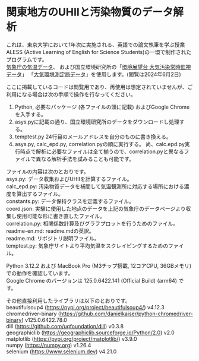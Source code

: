 # 関東地方のUHIIと汚染物質のデータ解析

これは、東京大学において1年次に実施される、英語での論文執筆を学ぶ授業 ALESS (Active Learning of English for Science Students)の一環で制作されたプログラムです。  
[気象庁の気温データ](https://www.data.jma.go.jp/stats/etrn/index.php?prec_no=&block_no=&year=&month=&day=&view=)、
および国立環境研究所の「[環境展望台 大気汚染常時監視データ](https://tenbou.nies.go.jp/download/)」
「[大気環境測定局データ](https://www.nies.go.jp/igreen/tm_down.html)」を使用します。(閲覧は2024年6月2日)

ここに掲載しているコードは閲覧用であり、再使用は想定されていませんが、ご利用になる場合は次の手順で操作を行なってください。
1. Python, 必要なパッケージ (各ファイルの頭に記載) およびGoogle Chromeを入手する。
2. asys.pyに記載の通り、国立環境研究所のデータをダウンロードし処理する。
3. temptest.py 24行目のメールアドレスを自分のものに書き換える。
4. asys.py, calc_epd.py, correlation.pyの順に実行する。
尚、calc.epd.py実行時点で解析に必要なファイルは全て揃うので、correlation.pyと異なるファイルで異なる解析手法を試みることも可能です。

ファイルの内容は次のとおりです。  
asys.py: データ収集およびUHIIを計算するファイル。  
calc_epd.py: 汚染物質データを補間して気温観測所に対応する場所における濃度を算出するファイル。  
constants.py: データ保持クラスを定義するファイル。  
coord.json: 実験に使用した地点のデータを上記の気象庁のデータページより収集し使用可能な形に書き直したファイル。  
correlation.py: 相関係数計算及びグラフプロットを行うためのファイル。  
readme-en.md: readme.mdの英訳。  
readme.md: リポジトリ説明ファイル。  
temptest.py: 気象庁サイトより平均気温をスクレイピングするためのファイル。

Python 3.12.2 および MacBook Pro (M3チップ搭載, 12コアCPU, 36GBメモリ) での動作を確認しています。  
Google Chrome のバージョンは 125.0.6422.141 (Official Build) (arm64) です。

その他直接利用したライブラリは以下のとおりです。  
beautifulsoup4 (https://pypi.org/project/beautifulsoup4/) v4.12.3  
chromedriver-binary (https://github.com/danielkaiser/python-chromedriver-binary) v125.0.6422.78.0  
dill (https://github.com/uqfoundation/dill) v0.3.8  
geographiclib (https://geographiclib.sourceforge.io/Python/2.0) v2.0  
matplotlib (https://pypi.org/project/matplotlib/) v3.9.0  
numpy (https://numpy.org) v1.26.4  
selenium (https://www.selenium.dev) v4.21.0